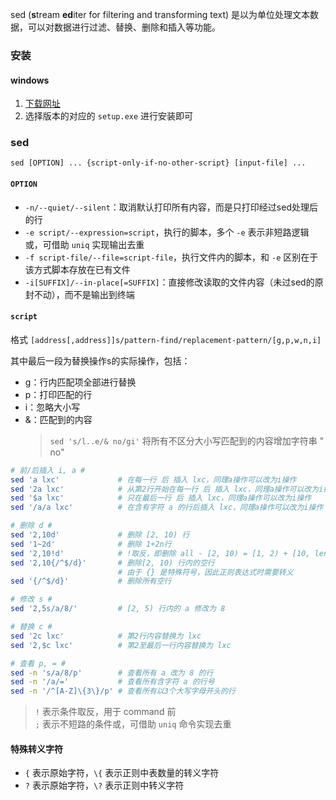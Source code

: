sed (**s**tream **ed**iter for filtering and transforming text) 是以为单位处理文本数据，可以对数据进行过滤、替换、删除和插入等功能。

### 安装
#### windows
1. [下载网址](https://sourceforge.net/projects/gnuwin32/files/sed/)
2. 选择版本的对应的 `setup.exe` 进行安装即可

### sed
`sed [OPTION] ... {script-only-if-no-other-script} [input-file] ...`

#### `OPTION`
- `-n/--quiet/--silent`：取消默认打印所有内容，而是只打印经过sed处理后的行
- `-e script/--expression=script`，执行的脚本，多个 `-e` 表示非短路逻辑或，可借助 `uniq` 实现输出去重
- `-f script-file/--file=script-file`，执行文件内的脚本，和 `-e` 区别在于该方式脚本存放在已有文件
- `-i[SUFFIX]/--in-place[=SUFFIX]`：直接修改读取的文件内容（未过sed的原封不动），而不是输出到终端

#### `script`
格式 `[address[,address]]s/pattern-find/replacement-pattern/[g,p,w,n,i]`

其中最后一段为替换操作s的实际操作，包括：

- g：行内匹配项全部进行替换
- p：打印匹配的行
- i：忽略大小写
- &：匹配到的内容
  > `sed 's/l..e/& no/gi'` 将所有不区分大小写匹配到的内容增加字符串 " no"

```bash
# 前/后插入 i, a # 
sed 'a lxc'             # 在每一行 后 插入 lxc，同理a操作可以改为i操作
sed '2a lxc'            # 从第2行开始在每一行 后 插入 lxc，同理a操作可以改为i操作 
sed '$a lxc'            # 只在最后一行 后 插入 lxc，同理a操作可以改为i操作
sed '/a/a lxc'          # 在含有字符 a 的行后插入 lxc，同理a操作可以改为i操作

# 删除 d #
sed '2,10d'             # 删除 [2, 10) 行
sed '1~2d'              # 删除 1+2n行
sed '2,10!d'            # !取反，即删除 all - [2, 10) = [1, 2) + [10, len] 行
sed '2,10{/^$/d}'       # 删除[2, 10) 行内的空行
                        # 由于 {} 是特殊符号，因此正则表达式时需要转义
sed '{/^$/d}'           # 删除所有空行

# 修改 s #
sed '2,5s/a/8/'         # [2, 5) 行内的 a 修改为 8

# 替换 c #
sed '2c lxc'            # 第2行内容替换为 lxc
sed '2,$c lxc'          # 第2至最后一行内容替换为 lxc

# 查看 p, = #
sed -n 's/a/8/p'        # 查看所有 a 改为 8 的行
sed -n '/a/='           # 查看所有含字符 a 的行号
sed -n '/^[A-Z]\{3\}/p' # 查看所有以3个大写字母开头的行

```
> `!` 表示条件取反，用于 command 前  
> `;` 表示不短路的条件或，可借助 `uniq` 命令实现去重  

#### 特殊转义字符
- `{` 表示原始字符，`\{` 表示正则中表数量的转义字符
- `?` 表示原始字符，`\?` 表示正则中转义字符